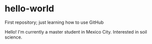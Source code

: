 # hello-world
First repository; just learning how to use GitHub

Hello!
I'm currently a master student in Mexico City. Interested in soil science. 
